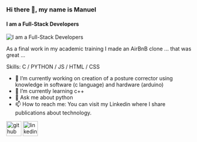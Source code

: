 ### Hi there 👋, my name is Manuel
#### I am a Full-Stack Developers 
![I am a Full-Stack Developers ](https://arturssmirnovs.github.io/github-profile-readme-generator/images/banner.png)

As a final work in my academic training I made an AirBnB clone ... that was great ...

Skills: C / PYTHON / JS / HTML / CSS

- 🔭 I’m currently working on creation of a posture corrector using knowledge in software (c language) and hardware (arduino) 
- 🌱 I’m currently learning c++ 
- 💬 Ask me about python 
- 📫 How to reach me: You can visit my Linkedin where I share publications about technology. 


[<img src='https://cdn.jsdelivr.net/npm/simple-icons@3.0.1/icons/github.svg' alt='github' height='40'>](https://github.com/https://github.com/Manuel-condori)  [<img src='https://cdn.jsdelivr.net/npm/simple-icons@3.0.1/icons/linkedin.svg' alt='linkedin' height='40'>](https://www.linkedin.com/in/https://www.linkedin.com/in/mcondori28//)  


